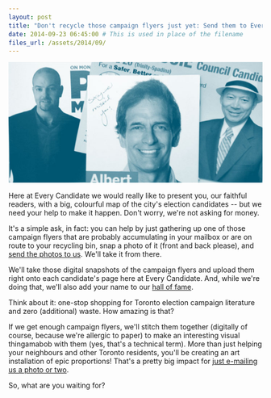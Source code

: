 ```yaml
---
layout: post
title: "Don't recycle those campaign flyers just yet: Send them to Every Candidate."
date: 2014-09-23 06:45:00 # This is used in place of the filename
files_url: /assets/2014/09/
---
```


![Send Every Candidate your Toronto city council candidate campaign flyers](/assets/2014/09/flyers.jpg)

Here at Every Candidate we would really like to present you, our faithful readers, with a big, colourful map of the city's election candidates -- but we need your help to make it happen. Don't worry, we're not asking for money. 

It's a simple ask, in fact: you can help by just gathering up one of those campaign flyers that are probably accumulating in your mailbox or are on route to your recycling bin, snap a photo of it (front and back please), and <a href="mailto:everycandidate@gmail.com">send the photos to us</a>. We'll take it from there. 

We'll take those digital snapshots of the campaign flyers and upload them right onto each candidate's page here at Every Candidate. And, while we're doing that, we'll also add your name to our [hall of fame](/about/#contributors). 

Think about it: one-stop shopping for Toronto election campaign literature and zero (additional) waste. How amazing is that?

If we get enough campaign flyers, we'll stitch them together (digitally of course, because we're allergic to paper) to make an interesting visual thingamabob with them (yes, that's a technical term). More than just helping your neighbours and other Toronto residents, you'll be creating an art installation of epic proportions! That's a pretty big impact for <a href="mailto:everycandidate@gmail.com">just e-mailing us a photo or two</a>. 

So, what are you waiting for?



